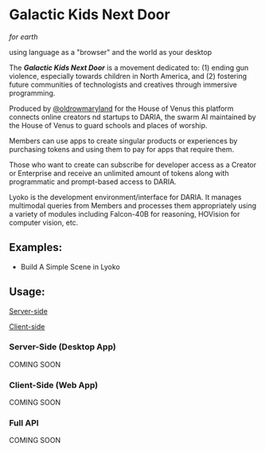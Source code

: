 # Galactic Kids Next Door

_for earth_

using language as a "browser" and the world as your desktop

The **_Galactic Kids Next Door_** is a movement dedicated to:
(1) ending gun violence, especially towards children in North America, and
(2) fostering future communities of technologists and creatives through immersive programming.

Produced by [@oldrowmaryland](https://instagram.com/oldrowmaryland) for the House of Venus this platform connects online creators nd startups to DARIA, the swarm AI maintained by the House of Venus to guard schools and places of worship.

Members can use apps to create singular products or experiences by purchasing tokens and using them to pay for apps that require them.

Those who want to create can subscribe for developer access as a Creator or Enterprise and receive an unlimited amount of tokens along with programmatic and prompt-based access to DARIA.

Lyoko is the development environment/interface for DARIA. It manages multimodal queries from Members and processes them appropriately using a variety of modules including Falcon-40B for reasoning, HOVision for computer vision, etc.

## Examples:

* Build A Simple Scene in Lyoko

## Usage:

[Server-side](#server-side)

[Client-side](#client-side)

### Server-Side (Desktop App)

COMING SOON

### Client-Side (Web App)

COMING SOON

### Full API

COMING SOON
